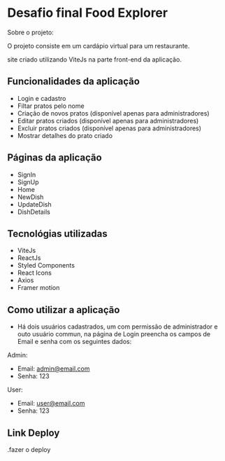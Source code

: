 
# Desafio final Food Explorer

Sobre o projeto:

O projeto consiste em um cardápio virtual para um restaurante.

site criado utilizando ViteJs na parte front-end da aplicação. 


## Funcionalidades da aplicação

- Login e cadastro 
- Filtar pratos pelo nome
- Criação de novos pratos (disponível apenas para administradores)
- Editar pratos criados  (disponível apenas para administradores)
- Excluir pratos criados  (disponível apenas para administradores)
- Mostrar detalhes do prato criado

## Páginas da aplicação

- SignIn
- SignUp
- Home
- NewDish  
- UpdateDish
- DishDetails

## Tecnológias utilizadas

- ViteJs
- ReactJs
- Styled Components
- React Icons
- Axios
- Framer motion

## Como utilizar a aplicação

- Há dois usuários cadastrados, um com permissão de administrador e outo usuário commun, na página de Login preencha os campos de Email e senha com os seguintes dados:

Admin: 
- Email: admin@email.com
- Senha: 123

User:  
- Email: user@email.com
- Senha: 123

## Link Deploy

.fazer o deploy
